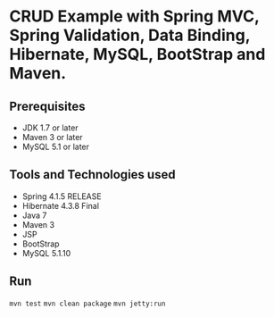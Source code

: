 # CRUD Example with Spring MVC, Spring Validation, Data Binding, Hibernate, MySQL, BootStrap and Maven.

## Prerequisites
- JDK 1.7 or later
- Maven 3 or later
- MySQL 5.1 or later

## Tools and Technologies used
- Spring 4.1.5 RELEASE
- Hibernate 4.3.8 Final
- Java 7
- Maven 3
- JSP
- BootStrap
- MySQL 5.1.10

## Run
```mvn test```
```mvn clean package```
```mvn jetty:run```
